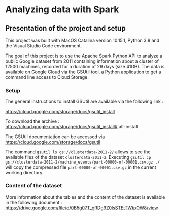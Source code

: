 # Analyzing data with Spark 

## Presentation of the project and setup
This project was built with MacOS Catalina version 10.15.1, Python 3.8 and the Visual Studio Code environment.

The goal of this project is to use the Apache Spark Python API to analyze a public Google dataset from 2011 containing information about a cluster of 12500 machines, recorded for a duration of 29 days (size 41GB). 
The data is available on Google Cloud via the GSUtil tool, a Python application to get a command line access to Cloud Storage.

### Setup
The general instructions to install GSUtil are available via the following link : 

https://cloud.google.com/storage/docs/gsutil_install

To download the archive : https://cloud.google.com/storage/docs/gsutil_install# alt-install

The GSUtil documentation can be accessed via https://cloud.google.com/storage/docs/gsutil 
 
The command ```gsutil ls gs://clusterdata-2011-2/``` allows to see the available files of the dataset ```clusterdata-2011-2```. 
Executing ```gsutil cp gs://clusterdata-2011-2/machine_events/part-00000-of-00001.csv.gz ./``` will copy the compressed file ```part-00000-of-00001.csv.gz``` in the current working directory. 

### Content of the dataset 

More information about the tables and the content of the dataset is available in the following document : https://drive.google.com/file/d/0B5g07T_gRDg9Z0lsSTEtTWtpOW8/view



